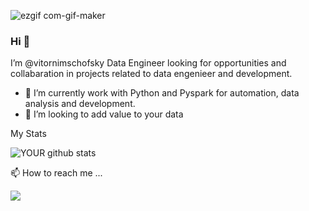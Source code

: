 ![ezgif com-gif-maker](https://user-images.githubusercontent.com/89933194/155988905-71ed88c0-2a90-4ce4-ba7d-08f6b2695751.gif)







### Hi 👋

I’m @vitornimschofsky Data Engineer looking for opportunities and collabaration in projects related to data engenieer and development.

- 🌱 I’m currently work with Python and Pyspark for automation, data analysis and development.
- 👀 I’m looking to add value to your data

My Stats

![YOUR github stats](https://github-readme-stats.vercel.app/api?username=vitornimschofsky)


📫 How to reach me ...


[<img src="https://img.shields.io/badge/linkedin-%230077B5.svg?&style=for-the-badge&logo=linkedin&logoColor=white" />](https://www.linkedin.com/in/vitor-nimschofsky-08084b204/)





